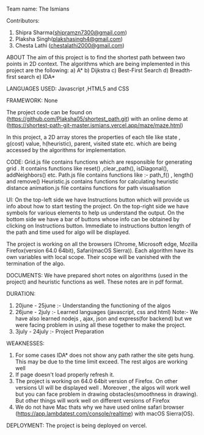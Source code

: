 Team name: The Ismians

Contributors:
1. Shipra Sharma(shipramzn7300@gmail.com)
2. Plaksha Singh(plakshasingh4@gmail.com)
3. Chesta Lathi (chestalathi2000@gmail.com)


ABOUT 
The aim of this project is to find the shortest path between two points in 2D context. The algorithms which are being implemented in this project are the following:
a) A*
b) Dijkstra
c) Best-First Search
d) Breadth-first search
e) IDA*

LANGUAGES USED:
Javascript ,HTML5 and CSS

FRAMEWORK:
None

The project code can be found on (https://github.com/Plaksha05/shortest_path.git) with an online demo at (https://shortest-path-git-master.ismians.vercel.app/maze/maze.html)

In this project, a 2D array stores the properties of each tile like state , g(cost) value, h(heuristic), parent, visited state etc. which are being accessed by the algorithms for implementation.

CODE:
Grid.js file contains functions which are responsible for generating grid . It contains functions like reset() ,clear_path(), isDiagonal(), addNeighbors() etc.
Path.js file contains functions like :- path_f() , length() and remove() 
Heuristic.js contains functions for calculating heuristic distance
animation.js file contains functions for path visualisation

UI:
On the top-left side we have Instructions button which will provide us info about how to start testing the project.
On the top-right side we have symbols for various elements to help us understand the output.
On the bottom side we have a bar of buttons whose info can be obtained by clicking on Instructions button.
Immediate to instructions button length of the path and time used for algo will be displayed.

The project is working on all the browsers (Chrome, Microsoft edge, Mozilla Firefox(version 64.0 64bit), Safari(macOS Sierra)). 
Each algorithm have its own variables with local scope. Their scope will be vanished with the termination of the algo.

DOCUMENTS:
We have prepared short notes on algorithms (used in the project) and heuristic functions as well. These notes are in pdf format. 

DURATION:
1. 20june - 25june :- Understanding the functioning of the algos
2. 26june - 2july :- Learned languages (javascript, css and html)
Note:- We have also learned nodejs , ajax, json and express(for backend) but we were facing problem in using all these together to make the project.
3. 3july - 24july :- Project Preparation

WEAKNESSES:
1. For some cases IDA* does not show any path rather the site gets hung. This may be due to the time limit exceed. The rest algos are working well
2. If page doesn't load properly refresh it.  
3. The project is working on 64.0 64bit version of Firefox. On other versions UI will be displayed well . Moreover , the algos will work well but you can face problem in drawing obstacles(smoothness in drawing). But other things will work well on different versions of Firefox
4. We do not have Mac thats why we have used online safari browser (https://app.lambdatest.com/console/realtime) with  macOS Sierra(OS).   

DEPLOYMENT:
The project is being deployed on vercel.

